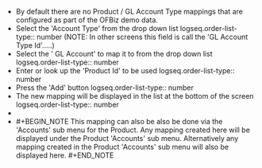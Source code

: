 - By default there are no Product / GL Account Type mappings that are configured as part of the OFBiz demo data.
- Select the 'Account Type' from the drop down list
  logseq.order-list-type:: number
  (NOTE: In other screens this field is call the 'GL Account Type Id'…​..)
- Select the ' GL Account' to map it to from the drop down list
  logseq.order-list-type:: number
- Enter or look up the 'Product Id' to be used
  logseq.order-list-type:: number
- Press the 'Add' button
  logseq.order-list-type:: number
- The new mapping will be displayed in the list at the bottom of the screen
  logseq.order-list-type:: number
-
- #+BEGIN_NOTE
  This mapping can also be also be done via the 'Accounts' sub menu for the Product.
  Any mapping created here will be displayed under the Product 'Accounts' sub menu. Alternatively any mapping created in the Product 'Accounts' sub menu will also be displayed here.
  #+END_NOTE
